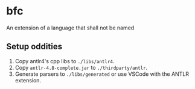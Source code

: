 # bfc

An extension of a language that shall not be named

## Setup oddities

1. Copy antlr4's cpp libs to `./libs/antlr4`.
2. Copy `antlr-4.8-complete.jar` to `./thirdparty/antlr`.
3. Generate parsers to `./libs/generated` or use VSCode with the ANTLR extension.
